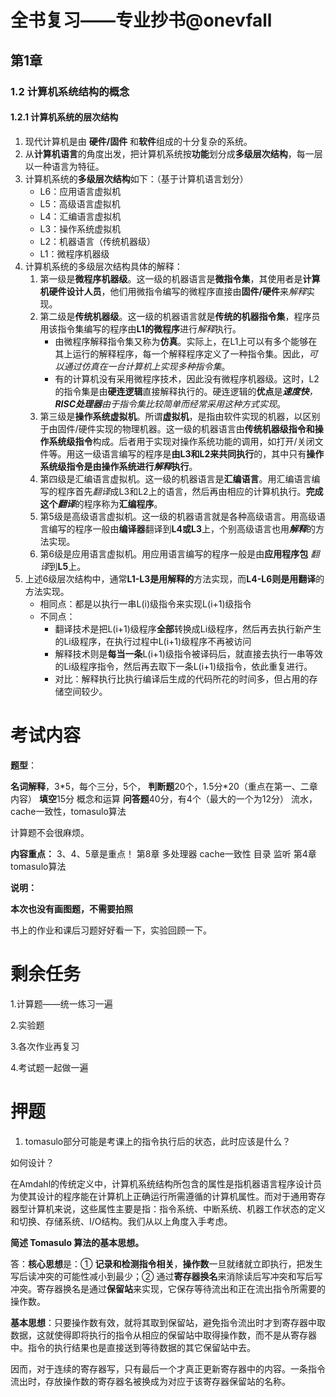 # 全书复习——专业抄书@onevfall

## 第1章

### 1.2 计算机系统结构的概念

#### 1.2.1 计算机系统的层次结构

1. 现代计算机是由 **硬件/固件** 和**软件**组成的十分复杂的系统。
2. 从**计算机语言**的角度出发，把计算机系统按**功能**划分成**多级层次结构**，每一层以一种语言为特征。
3. 计算机系统的**多级层次结构**如下：（基于计算机语言划分）
   - L6：应用语言虚拟机
   - L5：高级语言虚拟机
   - L4：汇编语言虚拟机
   - L3：操作系统虚拟机
   - L2：机器语言（传统机器级）
   - L1：微程序机器级
4. 计算机系统的多级层次结构具体的解释：
   1. 第一级是**微程序机器级**。这一级的机器语言是**微指令集**，其使用者是**计算机硬件设计人员**，他们用微指令编写的微程序直接由**固件/硬件**来*解释*实现。
   2. 第二级是**传统机器级**。这一级的机器语言就是**传统的机器指令集**，程序员用该指令集编写的程序由**L1的微程序**进行*解释*执行。
      - 由微程序解释指令集又称为**仿真**。实际上，在L1上可以有多个能够在其上运行的解释程序，每一个解释程序定义了一种指令集。因此，*可以通过仿真在一台计算机上实现多种指令集*。
      - 有的计算机没有采用微程序技术，因此没有微程序机器级。这时，L2的指令集是由**硬连逻辑**直接解释执行的。硬连逻辑的**优点**是***速度快**，**RISC处理器**由于指令集比较简单而经常采用这种方式实现*。
   3. 第三级是**操作系统虚拟机**。所谓**虚拟机**，是指由软件实现的机器，以区别于由固件/硬件实现的物理机器。这一级的机器语言由**传统机器级指令和操作系统级指令**构成。后者用于实现对操作系统功能的调用，如打开/关闭文件等。用这一级语言编写的程序是**由L3和L2来共同执行**的，其中只有**操作系统级指令是由操作系统进行*解释*执行**。
   4. 第四级是汇编语言虚拟机。这一级的机器语言是**汇编语言**。用汇编语言编写的程序首先*翻译*成L3和L2上的语言，然后再由相应的计算机执行。**完成这个*翻译***的程序称为**汇编程序**。
   5. 第5级是高级语言虚拟机。这一级的机器语言就是各种高级语言。用高级语言编写的程序一般由**编译器**翻译到**L4或L3**上，个别高级语言也用***解释***的方法实现。
   6. 第6级是应用语言虚拟机。用应用语言编写的程序一般是由**应用程序包** *翻译*到**L5**上。
5. 上述6级层次结构中，通常**L1-L3是用解释的**方法实现，而**L4-L6则是用翻译**的方法实现。
   - 相同点：都是以执行一串L(i)级指令来实现L(i+1)级指令
   - 不同点：
     - 翻译技术是把L(i+1)级程序**全部**转换成Li级程序，然后再去执行新产生的Li级程序，在执行过程中L(i+1)级程序不再被访问
     - 解释技术则是**每当一条**L(i+1)级指令被译码后，就直接去执行一串等效的Li级程序指令，然后再去取下一条L(i+1)级指令，依此重复进行。
     - 对比：解释执行比执行编译后生成的代码所花的时间多，但占用的存储空间较少。



# 考试内容

**题型**：

**名词解释**，3\*5，每个三分，5个，
**判断题**20个，1.5分*20（重点在第一、二章内容）
**填空**15分 概念和运算
**问答题**40分，有4个（最大的一个为12分）
流水，cache一致性，tomasulo算法

计算题不会很麻烦。

**内容重点：**
3、4、5章是重点！
第8章 多处理器 cache一致性 目录 监听
第4章 tomasulo算法

**说明：**

**本次也没有画图题，不需要拍照**

书上的作业和课后习题好好看一下，实验回顾一下。





# 剩余任务

1.计算题——统一练习一遍

2.实验题

3.各次作业再复习

4.考试题一起做一遍

# 押题

1. tomasulo部分可能是考课上的指令执行后的状态，此时应该是什么？



如何设计？

在Amdahl的传统定义中，计算机系统结构所包含的属性是指机器语言程序设计员为使其设计的程序能在计算机上正确运行所需遵循的计算机属性。而对于通用寄存器型计算机来说，这些属性主要是指：指令系统、中断系统、机器工作状态的定义和切换、存储系统、I/O结构。我们从以上角度入手考虑。

**简述 Tomasulo 算法的基本思想。**

答：**核心思想**是：① **记录和检测指令相关**，**操作数**一旦就绪就立即执行，把发生写后读冲突的可能性减小到最少；② 通过**寄存器换名**来消除读后写冲突和写后写冲突。寄存器换名是通过**保留站**来实现，它保存等待流出和正在流出指令所需要的操作数。

**基本思想**：只要操作数有效，就将其取到保留站，避免指令流出时才到寄存器中取数据，这就使得即将执行的指令从相应的保留站中取得操作数，而不是从寄存器中。指令的执行结果也是直接送到等待数据的其它保留站中去。

因而，对于连续的寄存器写，只有最后一个才真正更新寄存器中的内容。一条指令流出时，存放操作数的寄存器名被换成为对应于该寄存器保留站的名称。











